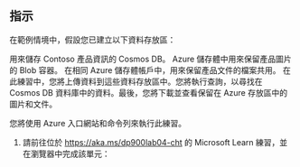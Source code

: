 ﻿---
lab:
    title: '實驗室 02：在非關聯式資料存放區上傳、下載和查詢資料'
    module: '模組 03：探索 Azure 中的非關聯式資料'
---

## 指示
在範例情境中，假設您已建立以下資料存放區：

用來儲存 Contoso 產品資訊的 Cosmos DB。
Azure 儲存體中用來保留產品圖片的 Blob 容器。
在相同 Azure 儲存體帳戶中，用來保留產品文件的檔案共用。
在此練習中，您將上傳資料到這些資料存放區中。您將執行查詢，以尋找在 Cosmos DB 資料庫中的資料。最後，您將下載並查看保留在 Azure 存放區中的圖片和文件。

您將使用 Azure 入口網站和命令列來執行此練習。

1.	請前往位於 https://aka.ms/dp900lab04-cht 的 Microsoft Learn 練習，並在瀏覽器中完成該單元： 
